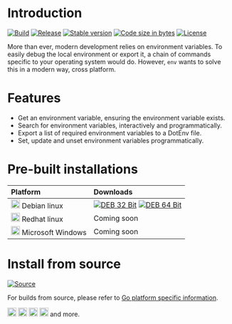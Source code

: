 # Introduction

[![Build](https://github.com/johmanx10/env/workflows/Build/badge.svg)](https://github.com/johmanx10/env/actions?query=workflow%3ABuild)
[![Release](https://github.com/johmanx10/env/workflows/Release/badge.svg)](https://github.com/johmanx10/env/actions?query=workflow%3ARelease)
[![Stable version](https://img.shields.io/github/v/release/johmanx10/env?include_prereleases&label=)](https://github.com/johmanx10/env/releases/latest)
[![Code size in bytes](https://img.shields.io/github/languages/code-size/johmanx10/env?label=&logo=git)](https://github.com/johmanx10/env)
[![License](https://img.shields.io/github/license/johmanx10/env?label=&color=blue)](https://github.com/johmanx10/env/blob/main/LICENSE)

More than ever, modern development relies on environment variables. To easily debug the local environment or export it,
a chain of commands specific to your operating system would do. However, `env` wants to solve this in a modern way,
cross platform.

# Features

- Get an environment variable, ensuring the environment variable exists.
- Search for environment variables, interactively and programmatically.
- Export a list of required environment variables to a DotEnv file.
- Set, update and unset environment variables programmatically.

# Pre-built installations

| Platform                                                                                                 | Downloads |
|:---------------------------------------------------------------------------------------------------------|:----------|
| <img alt="Debian linux" src=https://simpleicons.org/icons/debian.svg width=20 /> Debian linux            | [![DEB 32 Bit](https://img.shields.io/badge/dynamic/json.svg?label=32%20Bit&url=https://api.github.com/repos/johmanx10/env/releases/latest&query=$.tag_name&logo=debian&color=c60036&logoColor=white)](https://github.com/johmanx10/env/releases/latest/download/env_386.deb) [![DEB 64 Bit](https://img.shields.io/badge/dynamic/json.svg?label=64%20Bit&url=https://api.github.com/repos/johmanx10/env/releases/latest&query=$.tag_name&logo=debian&color=c60036&logoColor=white)](https://github.com/johmanx10/env/releases/latest/download/env_amd64.deb) |
| <img alt="Redhat linux" src=https://simpleicons.org/icons/redhat.svg width=20 /> Redhat linux            | Coming soon |
| <img alt="Microsoft Windows" src=https://simpleicons.org/icons/windows.svg width=20 /> Microsoft Windows | Coming soon |

# Install from source

[![Source](https://img.shields.io/badge/dynamic/json.svg?label=Source&url=https://api.github.com/repos/johmanx10/env&query=$.default_branch&logo=go&color=00acd7&logoColor=7fd5ea)](https://github.com/johmanx10/env/archive/main.zip)

For builds from source, please refer to
[Go platform specific information](https://github.com/golang/go/wiki#platform-specific-information).

<img alt="Linux" src=https://simpleicons.org/icons/linux.svg width=20 />
<img alt="ChromeOS" src=https://simpleicons.org/icons/googlechrome.svg width=20 />
<img alt="Darwin" src=https://simpleicons.org/icons/apple.svg width=20 />
<img alt="FreeBSD" src=https://simpleicons.org/icons/freebsd.svg width=20 />
and more.
